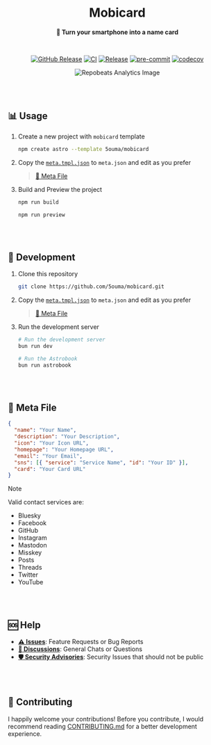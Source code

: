 <h1 align="center">Mobicard</h1>

<div align="center">

**📇 Turn your smartphone into a name card**

<br />

[![GitHub Release](https://img.shields.io/github/v/release/5ouma/mobicard?style=flat-square)](https://github.com/5ouma/mobicard/releases)
[![CI](https://img.shields.io/github/actions/workflow/status/5ouma/mobicard/ci.yml?label=ci&style=flat-square)](https://github.com/5ouma/mobicard/actions/workflows/ci.yml)
[![Release](https://img.shields.io/github/actions/workflow/status/5ouma/mobicard/release.yml?label=release&style=flat-square)](https://github.com/5ouma/mobicard/actions/workflows/release.yml)
[![pre-commit](https://img.shields.io/github/actions/workflow/status/5ouma/mobicard/pre-commit.yml?label=pre-commit&style=flat-square)](https://github.com/5ouma/mobicard/actions/workflows/pre-commit.yml)
[![codecov](https://codecov.io/github/5ouma/mobicard/graph/badge.svg)](https://codecov.io/github/5ouma/mobicard)

![Repobeats Analytics Image](https://repobeats.axiom.co/api/embed/3d399f151e4fca968a226771b22d4ce8fc372183.svg)

</div>

<br /><br />

## 📊 Usage

1. Create a new project with `mobicard` template

   ```sh
   npm create astro --template 5ouma/mobicard
   ```

2. Copy the [`meta.tmpl.json`] to `meta.json` and edit as you prefer

   > [👾 Meta File](#-meta-file)

3. Build and Preview the project

   ```sh
   npm run build
   ```

   ```sh
   npm run preview
   ```

<br /><br />

## 🔨 Development

1. Clone this repository

   ```sh
   git clone https://github.com/5ouma/mobicard.git
   ```

2. Copy the [`meta.tmpl.json`] to `meta.json` and edit as you prefer

   > [👾 Meta File](#-meta-file)

3. Run the development server

   ```sh
   # Run the development server
   bun run dev
   ```

   ```sh
   # Run the Astrobook
   bun run astrobook
   ```

<br /><br />

## 👾 Meta File

```json
{
  "name": "Your Name",
  "description": "Your Description",
  "icon": "Your Icon URL",
  "homepage": "Your Homepage URL",
  "email": "Your Email",
  "sns": [{ "service": "Service Name", "id": "Your ID" }],
  "card": "Your Card URL"
}
```

[`meta.tmpl.json`]: ./meta.tmpl.json

> [!NOTE]
> Valid contact services are:
>
> - Bluesky
> - Facebook
> - GitHub
> - Instagram
> - Mastodon
> - Misskey
> - Posts
> - Threads
> - Twitter
> - YouTube

<br /><br />

## 🆘 Help

- [**⚠️ Issues**]: Feature Requests or Bug Reports
- [**💬 Discussions**]: General Chats or Questions
- [**🛡️ Security Advisories**]: Security Issues that should not be public

[**⚠️ Issues**]: https://github.com/5ouma/mobicard/issues/new/choose
[**💬 Discussions**]: https://github.com/5ouma/mobicard/discussions/new/choose
[**🛡️ Security Advisories**]: https://github.com/5ouma/mobicard/security/advisories/new

<br /><br />

## 🎽 Contributing

I happily welcome your contributions!
Before you contribute,
I would recommend reading [CONTRIBUTING.md](./.github/CONTRIBUTING.md)
for a better development experience.
